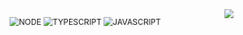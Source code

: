 <a href="https://github.com/Faywyn">
  <img align="right" src="http://github-readme-streak-stats.herokuapp.com?user=Faywyn&mode=weekly" />
</a>

<div align="center">

  ![NODE](https://github.com/Faywyn/Faywyn/assets/63558304/4b249096-880f-4010-a17f-e8e99c8c3218)
  ![TYPESCRIPT](https://github.com/Faywyn/Faywyn/assets/63558304/80f6c765-f347-4fe9-9c4c-da9e6d3a8e90)
  ![JAVASCRIPT](https://github.com/Faywyn/Faywyn/assets/63558304/bbcbc6b3-f7d1-47e7-b7ab-442531436a8c)
  
</div>
